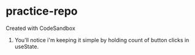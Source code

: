 # practice-repo

Created with CodeSandbox

1. You'll notice i'm keeping it simple by holding count of button clicks in useState.
